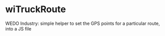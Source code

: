 # wiTruckRoute
WEDO Industry: simple helper to set the GPS points for a particular route, into a JS file
